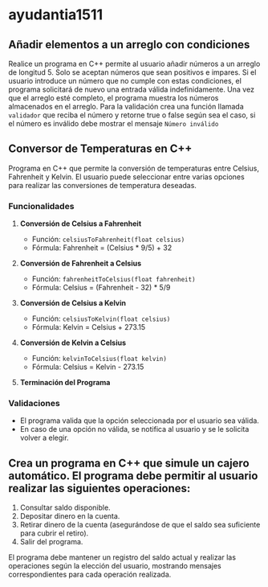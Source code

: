 # ayudantia1511
## Añadir elementos a un arreglo con condiciones
Realice un programa en C++ permite al usuario añadir números a un arreglo de longitud 5. Solo se aceptan números que sean positivos e impares. Si el usuario introduce un número que no cumple con estas condiciones, el programa solicitará de nuevo una entrada válida indefinidamente. Una vez que el arreglo esté completo, el programa muestra los números almacenados en el arreglo. Para la validación crea una función llamada ```validador``` que reciba el número y retorne true o false según sea el caso, si el número es inválido debe mostrar el mensaje ```Número inválido```   
## Conversor de Temperaturas en C++

Programa en C++ que permite la conversión de temperaturas entre Celsius, Fahrenheit y Kelvin. El usuario puede seleccionar entre varias opciones para realizar las conversiones de temperatura deseadas.

### Funcionalidades

1. **Conversión de Celsius a Fahrenheit**
   - Función: `celsiusToFahrenheit(float celsius)`
   - Fórmula: Fahrenheit = (Celsius * 9/5) + 32

2. **Conversión de Fahrenheit a Celsius**
   - Función: `fahrenheitToCelsius(float fahrenheit)`
   - Fórmula: Celsius = (Fahrenheit - 32) * 5/9

3. **Conversión de Celsius a Kelvin**
   - Función: `celsiusToKelvin(float celsius)`
   - Fórmula: Kelvin = Celsius + 273.15

4. **Conversión de Kelvin a Celsius**
   - Función: `kelvinToCelsius(float kelvin)`
   - Fórmula: Celsius = Kelvin - 273.15

5. **Terminación del Programa**

### Validaciones

- El programa valida que la opción seleccionada por el usuario sea válida.
- En caso de una opción no válida, se notifica al usuario y se le solicita volver a elegir.

## Crea un programa en C++ que simule un cajero automático. El programa debe permitir al usuario realizar las siguientes operaciones:

1. Consultar saldo disponible.
2. Depositar dinero en la cuenta.
3. Retirar dinero de la cuenta (asegurándose de que el saldo sea suficiente para cubrir el retiro).
4. Salir del programa.
   
El programa debe mantener un registro del saldo actual y realizar las operaciones según la elección del usuario, mostrando mensajes correspondientes para cada operación realizada.
